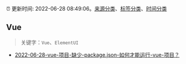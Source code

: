 :alarm_clock: 更新时间: 2022-06-28 08:49:06。[来源分类](../README.md)、[标签分类](../TAGS.md)、[时间分类](../TIMELINE.md)

## Vue


> 关键字：`Vue`、`ElementUI`



- [2022-06-28-vue-项目-缺少-package.json-如何才能运行-vue-项目？](https://www.v2ex.com/t/862741) 